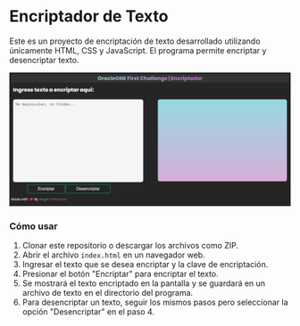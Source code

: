 # Encriptador de Texto
Este es un proyecto de encriptación de texto desarrollado utilizando únicamente HTML, CSS y JavaScript. El programa permite encriptar y desencriptar texto.

![index](https://raw.githubusercontent.com/angeldev96/challege-ONE/master/images/index.png)


### Cómo usar
1. Clonar este repositorio o descargar los archivos como ZIP.
2. Abrir el archivo `index.html` en un navegador web.
3. Ingresar el texto que se desea encriptar y la clave de encriptación.
4. Presionar el botón "Encriptar" para encriptar el texto.
5. Se mostrará el texto encriptado en la pantalla y se guardará en un archivo de texto en el directorio del programa.
6. Para desencriptar un texto, seguir los mismos pasos pero seleccionar la opción "Desencriptar" en el paso 4.
